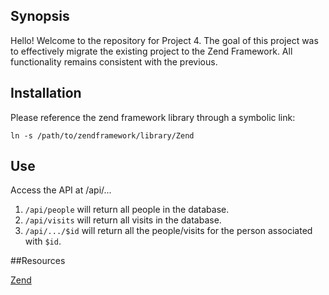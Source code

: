 ## Synopsis

Hello! Welcome to the repository for Project 4. The goal of this project was to effectively migrate the existing project to the Zend Framework. All functionality remains consistent with the previous.

## Installation

Please reference the zend framework library through a symbolic link:

```ln -s /path/to/zendframework/library/Zend```

## Use

Access the API at /api/...
1. ```/api/people``` will return all people in the database.
2. ```/api/visits``` will return all visits in the database.
3. ```/api/.../$id``` will return all the people/visits for the person associated with ```$id```.

##Resources

[Zend](www.framework.zend.com)
